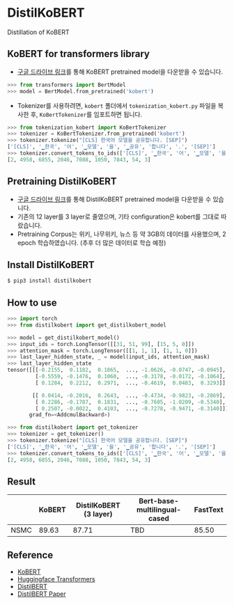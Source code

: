 # DistilKoBERT

Distillation of KoBERT

## KoBERT for transformers library

- [구글 드라이브 링크](https://drive.google.com/open?id=13jTGc7KrvK9xp9e5GvYjyRz6bf2oJux8)를 통해 KoBERT pretrained model을 다운받을 수 있습니다.

```python
>>> from transformers import BertModel
>>> model = BertModel.from_pretrained('kobert')
```

- Tokenizer를 사용하려면, `kobert` 폴더에서 `tokenization_kobert.py` 파일을 복사한 후, `KoBertTokenizer`를 임포트하면 됩니다.

```python
>>> from tokenization_kobert import KoBertTokenizer
>>> tokenizer = KoBertTokenizer.from_pretrained('kobert')
>>> tokenizer.tokenize("[CLS] 한국어 모델을 공유합니다. [SEP]")
['[CLS]', '▁한국', '어', '▁모델', '을', '▁공유', '합니다', '.', '[SEP]']
>>> tokenizer.convert_tokens_to_ids(['[CLS]', '▁한국', '어', '▁모델', '을', '▁공유', '합니다', '.', '[SEP]'])
[2, 4958, 6855, 2046, 7088, 1050, 7843, 54, 3]
```

## Pretraining DistilKoBERT

- [구글 드라이브 링크](https://drive.google.com/open?id=15Ro2LKfXEtdGdRTx15iraxREiFnD5Zig)를 통해 DistilKoBERT pretrained model을 다운받을 수 있습니다.
- 기존의 12 layer를 3 layer로 줄였으며, 기타 configuration은 kobert를 그대로 따랐습니다.
- Pretraining Corpus는 위키, 나무위키, 뉴스 등 약 3GB의 데이터를 사용했으며, 2 epoch 학습하였습니다. (추후 더 많은 데이터로 학습 예정)

## Install DistilKoBERT

```bash
$ pip3 install distilkobert
```

## How to use

```python
>>> import torch
>>> from distilkobert import get_distilkobert_model

>>> model = get_distilkobert_model()
>>> input_ids = torch.LongTensor([[31, 51, 99], [15, 5, 0]])
>>> attention_mask = torch.LongTensor([[1, 1, 1], [1, 1, 0]])
>>> last_layer_hidden_state, _ = model(input_ids, attention_mask)
>>> last_layer_hidden_state
tensor([[[-0.2155,  0.1182,  0.1865,  ..., -1.0626, -0.0747, -0.0945],
         [-0.5559, -0.1476,  0.1060,  ..., -0.3178, -0.0172, -0.1064],
         [ 0.1284,  0.2212,  0.2971,  ..., -0.4619,  0.0483,  0.3293]],

        [[ 0.0414, -0.2016,  0.2643,  ..., -0.4734, -0.9823, -0.2869],
         [ 0.2286, -0.1787,  0.1831,  ..., -0.7605, -1.0209, -0.5340],
         [ 0.2507, -0.0022,  0.4103,  ..., -0.7278, -0.9471, -0.3140]]],
       grad_fn=<AddcmulBackward>)
```

```python
>>> from distilkobert import get_tokenizer
>>> tokenizer = get_tokenizer()
>>> tokenizer.tokenize("[CLS] 한국어 모델을 공유합니다. [SEP]")
['[CLS]', '▁한국', '어', '▁모델', '을', '▁공유', '합니다', '.', '[SEP]']
>>> tokenizer.convert_tokens_to_ids(['[CLS]', '▁한국', '어', '▁모델', '을', '▁공유', '합니다', '.', '[SEP]'])
[2, 4958, 6855, 2046, 7088, 1050, 7843, 54, 3]
```

## Result

|      | KoBERT | DistilKoBERT (3 layer) | Bert-base-multilingual-cased | FastText |
| ---- | ------ | ---------------------- | ---------------------------- | -------- |
| NSMC | 89.63  | 87.71                  | TBD                          | 85.50    |

## Reference

- [KoBERT](https://github.com/SKTBrain/KoBERT)
- [Huggingface Transformers](https://github.com/huggingface/transformers)
- [DistilBERT](https://github.com/huggingface/transformers/blob/master/examples/distillation/README.md)
- [DistilBERT Paper](https://arxiv.org/abs/1910.01108)
